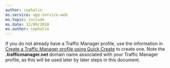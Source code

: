```yaml
---
author: cephalin
ms.service: app-service-web
ms.topic: include
ms.date: 11/09/2018
ms.author: cephalin
---
```

If you do not already have a Traffic Manager profile, use the information in [Create a Traffic Manager profile using Quick Create](../articles/traffic-manager/traffic-manager-manage-profiles.md) to create one. Note the **.trafficmanager.net** domain name associated with your Traffic Manager profile, as this will be used later by later steps in this document.

